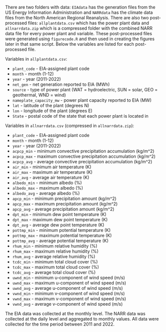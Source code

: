 There are two folders with data: `EIAdata` has the generation files from the US Energy Information Administration and `NARRdata` has the climate data files from the North American Regional Reanalysis. There are also two post-processed files: `allplantdata.csv` which has the power plant data and `allnarrdata.zip` which is a compressed folder with the combined NARR data file for every power plant and variable. These post-processed files were generated using `figurecode.R` and then used in creating the figures later in that same script. Below the variables are listed for each post-processed file. 

Variables in `allplantdata.csv`:

* `plant_code` - EIA-assigned plant code
* `month` - month (1-12)
* `year` - year (2011-2022)
* `net_gen` - net generation reported to EIA (MWh)
* `source` - type of power plant (WAT = hydroelectric, SUN = solar, GEO = geothermal, WND = wind)
* `nameplate_capacity_mw` - power plant capacity reported to EIA (MW)
* `lat` - latitude of the plant (degrees N)
* `lon` - longitude of the plant (degrees E)
* `State` - postal code of the state that each power plant is located in

Variables in `allnarrdata.csv` (compressed in `allnarrdata.zip`): 

* `plant_code` - EIA-assigned plant code
* `month` - month (1-12)
* `year` - year (2011-2022)
* `acpcp_min` - minimum convective precipitation accumulation (kg/m^2)
* `acpcp_max` - maximum convective precipitation accumulation (kg/m^2)
* `acpcp_avg` - average convective precipitation accumulation (kg/m^2)
* `air_min` - minimum air temperature (K)
* `air_max` - maximum air temperature (K)
* `air_avg` - average air temperature (K)
* `albedo_min` - minimum albedo (%)
* `albedo_max` - maximum albedo (%)
* `albedo_avg` - average albedo (%)
* `apcp_min` - minimum precipitation amount (kg/m^2)
* `apcp_max` - maximum precipitation amount (kg/m^2)
* `apcp_avg` - average precipitation amount (kg/m^2)
* `dpt_min` - minimum dew point temperature (K)
* `dpt_max` - maximum dew point temperature (K)
* `dpt_avg` - average dew point temperature (K)
* `pottmp_min` - minimum potential temperature (K)
* `pottmp_max` - maximum potential temperature (K)
* `pottmp_avg` - average potential temperature (K)
* `rhum_min` - minimum relative humidity (%)
* `rhum_max` - maximum relative humidity (%)
* `rhum_avg` - average relative humidity (%)
* `tcdc_min` - minimum total cloud cover (%)
* `tcdc_max` - maximum total cloud cover (%)
* `tcdc_avg` - average total cloud cover (%)
* `uwnd_min` - minimum u-component of wind speed (m/s)
* `uwnd_max` - maximum u-component of wind speed (m/s)
* `uwnd_avg` - average u-component of wind speed (m/s)
* `vwnd_min` - minimum v-component of wind speed (m/s)
* `vwnd_max` - maximum v-component of wind speed (m/s)
* `vwnd_avg` - average v-component of wind speed (m/s)

The EIA data was collected at the monthly level. The NARR data was collected at the daily level and aggregated to monthly values. All data were collected for the time period between 2011 and 2022.
